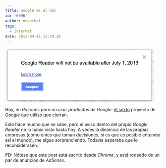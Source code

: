 ```yaml
---
title: Google es el mal
id: '6096'
author: neverbot
tags:
  - Internet
date: 2013-04-11 13:19:10
---
```


[![Google es el mal](./google-es-el-mal/Captura-de-pantalla-2013-04-11-a-las-13.08.40.png)](https://neverbot.com/wp-content/uploads/2013/04/Captura-de-pantalla-2013-04-11-a-las-13.08.40.png)

Hoy, en _Razones para no usar productos de Google_: [el sexto](http://www.slate.com/articles/technology/map_of_the_week/2013/03/google_reader_joins_graveyard_of_dead_google_products.html) proyecto de _Google_ que utilizo que cierran.

Esto hace mucho que se sabe, pero el aviso dentro del propio _Google Reader_ no lo había visto hasta hoy. A veces la dinámica de las propias empresas (como entes que toman decisiones, si es que es posible entender así el mundo), me sigue sorprendiendo. Todavía esperaba que lo reconsiderasen.

PD: Nótese que este post está escrito desde _Chrome_, y está rodeado de un par de anuncios de _AdSense_.